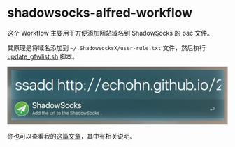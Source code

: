 # shadowsocks-alfred-workflow

这个 Workflow 主要用于方便添加网站域名到 ShadowSocks 的 pac 文件。

其原理是将域名添加到 `~/.ShadowsocksX/user-rule.txt` 文件，然后执行 [update_gfwlist.sh](https://raw.githubusercontent.com/echohn/shadowsocks-alfred-workflow/master/update_gfwlist.sh) 脚本。

![](img/ss.png)

你也可以查看我的[这篇文章](http://echohn.github.io/2016/05/29/to-build-the-fullstack-tools-for-over-the-wall/)，其中有相关说明。

